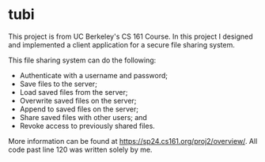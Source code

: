 # tubi

This project is from UC Berkeley's CS 161 Course. In this project I designed and implemented a client application for a secure file sharing system.

This file sharing system can do the following:
  - Authenticate with a username and password;
  - Save files to the server;
  - Load saved files from the server;
  - Overwrite saved files on the server;
  - Append to saved files on the server;
  - Share saved files with other users; and
  - Revoke access to previously shared files.

More information can be found at https://sp24.cs161.org/proj2/overview/. All code past line 120 was written solely by me.
